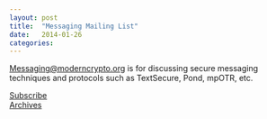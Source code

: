 ```yaml
---
layout: post
title:  "Messaging Mailing List"
date:   2014-01-26
categories:
---
```


[Messaging@moderncrypto.org][1] is for discussing secure messaging techniques and protocols such as TextSecure, Pond, mpOTR, etc.

[Subscribe][2]   
[Archives][3]

[1]: mailto:messaging@moderncrypto.org
[2]: https://moderncrypto.org/mailman/listinfo/messaging
[3]: https://moderncrypto.org/mail-archive/messaging

